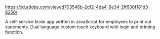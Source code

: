 https://xd.adobe.com/view/d703546b-2df2-4da4-9e34-2ff630f181d3-8250/ 

A self-service kiosk app written in JavaScript for employees to print out statements. Dual language custom touch keyboard with login and printing function. 
